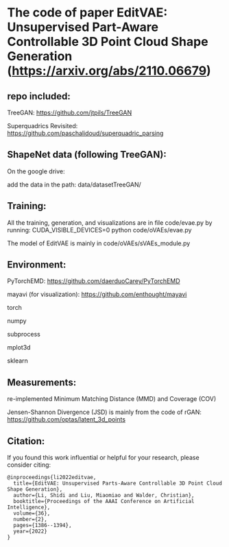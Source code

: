 # The code of paper EditVAE: Unsupervised Part-Aware Controllable 3D Point Cloud Shape Generation (https://arxiv.org/abs/2110.06679)


## repo included:
TreeGAN: https://github.com/jtpils/TreeGAN

Superquadrics Revisited: https://github.com/paschalidoud/superquadric_parsing

## ShapeNet data (following TreeGAN):
On the google drive:

add the data in the path: data/datasetTreeGAN/

## Training:
All the training, generation, and visualizations are in file code/evae.py by running: CUDA_VISIBLE_DEVICES=0 python code/oVAEs/evae.py

The model of EditVAE is mainly in code/oVAEs/sVAEs_module.py

## Environment:
PyTorchEMD: https://github.com/daerduoCarey/PyTorchEMD

mayavi (for visualization): https://github.com/enthought/mayavi

torch

numpy

subprocess

mplot3d

sklearn

## Measurements:
re-implemented Minimum Matching Distance (MMD) and Coverage (COV)

Jensen-Shannon Divergence (JSD) is mainly from the code of rGAN: https://github.com/optas/latent_3d_points

## Citation:
If you found this work influential or helpful for your research, please consider citing:
```
@inproceedings{li2022editvae,
  title={EditVAE: Unsupervised Parts-Aware Controllable 3D Point Cloud Shape Generation},
  author={Li, Shidi and Liu, Miaomiao and Walder, Christian},
  booktitle={Proceedings of the AAAI Conference on Artificial Intelligence},
  volume={36},
  number={2},
  pages={1386--1394},
  year={2022}
}
```
